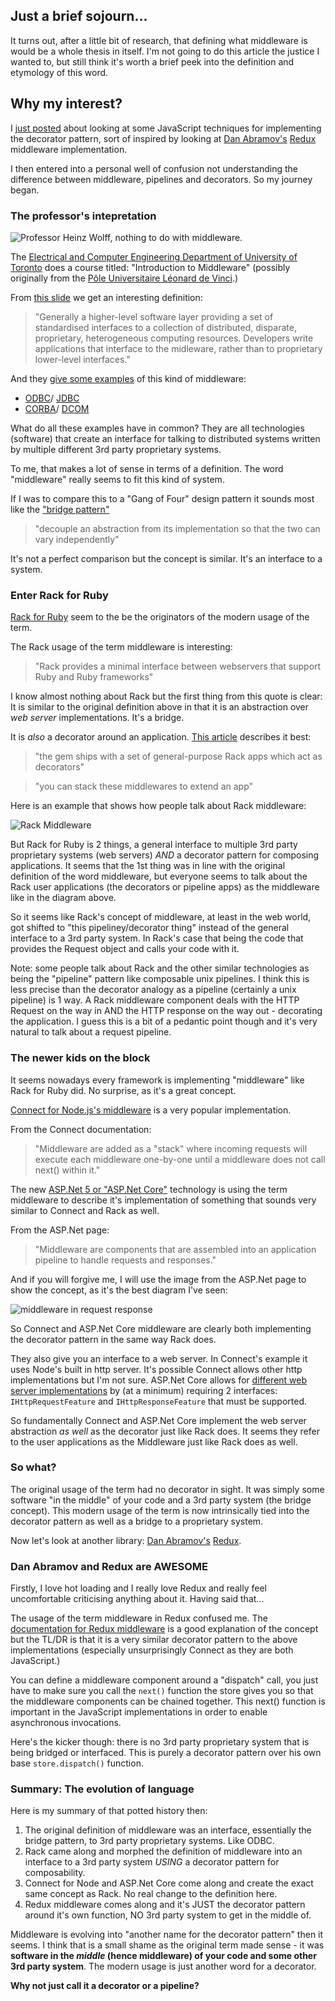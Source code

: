 ## Just a brief sojourn...

It turns out, after a little bit of research, that defining what middleware is would be a whole thesis in itself. I'm not going to do this article the justice I wanted to, but still think it's worth a brief peek into the definition and etymology of this word.

## Why my interest?

I [just posted](http://nickmeldrum.com/blog/decorators-in-javascript-using-monkey-patching-closures-prototypes-proxies-and-middleware) about looking at some JavaScript techniques for implementing the decorator pattern, sort of inspired by looking at [Dan Abramov's](https://medium.com/@dan_abramov) [Redux](https://github.com/reactjs/redux) middleware implementation.

I then entered into a personal well of confusion not understanding the difference between middleware, pipelines and decorators. So my journey began.

### The professor's intepretation

![Professor Heinz Wolff, nothing to do with middleware.](/media/professor.jpg "Professor Heinz Wolff. Nothing to do with middleware.")

The [Electrical and Computer Engineering Department of University of Toronto](https://www.ece.utoronto.ca/) does a course titled: "Introduction to Middleware" (possibly originally from the [Pôle Universitaire Léonard de Vinci](http://www.devinci.fr/en/).)

From [this slide](http://www.eecg.toronto.edu/~jacobsen/courses/imw/notes/imw1/sld002.htm "what is middleware") we get an interesting definition:

> "Generally a higher-level software layer providing a set of standardised interfaces to a collection of distributed, disparate, proprietary, heterogeneous computing resources. Developers write applications that interface to the midleware, rather than to proprietary lower-level interfaces."

And they [give some examples](http://www.eecg.toronto.edu/~jacobsen/courses/imw/notes/imw1/sld005.htm "examples of middleware") of this kind of middleware:

 * [ODBC](https://en.wikipedia.org/wiki/Open_Database_Connectivity)/ [JDBC](https://en.wikipedia.org/wiki/Java_Database_Connectivity)
 * [CORBA](https://en.wikipedia.org/wiki/Common_Object_Request_Broker_Architecture)/ [DCOM](https://en.wikipedia.org/wiki/Distributed_Component_Object_Model)

What do all these examples have in common? They are all technologies (software) that create an interface for talking to distributed systems written by multiple different 3rd party proprietary systems.

To me, that makes a lot of sense in terms of a definition. The word "middleware" really seems to fit this kind of system.

If I was to compare this to a "Gang of Four" design pattern it sounds most like the ["bridge pattern"](https://en.wikipedia.org/wiki/Bridge_pattern)

> "decouple an abstraction from its implementation so that the two can vary independently"

It's not a perfect comparison but the concept is similar. It's an interface to a system.

### Enter Rack for Ruby

[Rack for Ruby](http://rack.github.io/) seem to the be the originators of the modern usage of the term.

The Rack usage of the term middleware is interesting:

> "Rack provides a minimal interface between webservers that support Ruby and Ruby frameworks"

I know almost nothing about Rack but the first thing from this quote is clear: It is similar to the original definition above in that it is an abstraction over _web server_ implementations. It's a bridge.

It is *also* a decorator around an application. [This article](https://igor.io/2013/02/02/http-kernel-middlewares.html) describes it best:

> "the gem ships with a set of general-purpose Rack apps which act as decorators"

> "you can stack these middlewares to extend an app"

Here is an example that shows how people talk about Rack middleware:

![Rack Middleware](/media/rack-middleware.jpg)

But Rack for Ruby is 2 things, a general interface to multiple 3rd party proprietary systems (web servers) *AND* a decorator pattern for composing applications. It seems that the 1st thing was in line with the original definition of the word middleware, but everyone seems to talk about the Rack user applications (the decorators or pipeline apps) as the middleware like in the diagram above.

So it seems like Rack's concept of middleware, at least in the web world, got shifted to "this pipeliney/decorator thing" instead of the general interface to a 3rd party system. In Rack's case that being the code that provides the Request object and calls your code with it.

Note: some people talk about Rack and the other similar technologies as being the "pipeline" pattern like composable unix pipelines. I think this is less precise than the decorator analogy as a pipeline (certainly a unix pipeline) is 1 way. A Rack middleware component deals with the HTTP Request on the way in AND the HTTP response on the way out - decorating the application. I guess this is a bit of a pedantic point though and it's very natural to talk about a request pipeline.

### The newer kids on the block

It seems nowadays every framework is implementing "middleware" like Rack for Ruby did. No surprise, as it's a great concept.

[Connect for Node.js's middleware](https://github.com/senchalabs/connect) is a very popular implementation.

From the Connect documentation:

> "Middleware are added as a "stack" where incoming requests will execute each middleware one-by-one until a middleware does not call next() within it."

The new [ASP.Net 5 or "ASP.Net Core"](http://docs.asp.net/en/latest/fundamentals/middleware.html) technology is using the term middleware to describe it's implementation of something that sounds very similar to Connect and Rack as well.

From the ASP.Net page:

> "Middleware are components that are assembled into an application pipeline to handle requests and responses."

And if you will forgive me, I will use the image from the ASP.Net page to show the concept, as it's the best diagram I've seen:

![middleware in request response](/media/middleware.png)

So Connect and ASP.Net Core middleware are clearly both implementing the decorator pattern in the same way Rack does.

They also give you an interface to a web server. In Connect's example it uses Node's built in http server. It's possible Connect allows other http implementations but I'm not sure. ASP.Net Core allows for [different web server implementations](https://docs.asp.net/en/latest/fundamentals/servers.html) by (at a minimum) requiring 2 interfaces: `IHttpRequestFeature` and `IHttpResponseFeature` that must be supported.

So fundamentally Connect and ASP.Net Core implement the web server abstraction *as well* as the decorator just like Rack does. It seems they refer to the user applications as the Middleware just like Rack does as well.

### So what?

The original usage of the term had no decorator in sight. It was simply some software "in the middle" of your code and a 3rd party system (the bridge concept). This modern usage of the term is now intrinsically tied into the decorator pattern as well as a bridge to a proprietary system.

Now let's look at another library: [Dan Abramov's](https://medium.com/@dan_abramov) [Redux](https://github.com/reactjs/redux).

### Dan Abramov and Redux are AWESOME

Firstly, I love hot loading and I really love Redux and really feel uncomfortable criticising anything about it. Having said that...

The usage of the term middleware in Redux confused me. The [documentation for Redux middleware](http://redux.js.org/docs/advanced/Middleware.html) is a good explanation of the concept but the TL/DR is that it is a very similar decorator pattern to the above implementations (especially unsurprisingly Connect as they are both JavaScript.)

You can define a middleware component around a "dispatch" call, you just have to make sure you call the `next()` function the store gives you so that the middleware components can be chained together. This next() function is important in the JavaScript implementations in order to enable asynchronous invocations.

Here's the kicker though: there is no 3rd party proprietary system that is being bridged or interfaced. This is purely a decorator pattern over his own base `store.dispatch()` function.

### Summary: The evolution of language

Here is my summary of that potted history then:

 1. The original definition of middleware was an interface, essentially the bridge pattern, to 3rd party proprietary systems. Like ODBC.
 2. Rack came along and morphed the definition of middleware into an interface to a 3rd party system *USING* a decorator pattern for composability.
 3. Connect for Node and ASP.Net Core come along and create the exact same concept as Rack. No real change to the definition here.
 4. Redux middleware comes along and it's JUST the decorator pattern around it's own function, NO 3rd party system to get in the middle of.

Middleware is evolving into "another name for the decorator pattern" then it seems. I think that is a small shame as the original term made sense - it was **software in the *middle* (hence middleware) of your code and some other 3rd party system**. The modern usage is just another word for a decorator.

**Why not just call it a decorator or a pipeline?**

